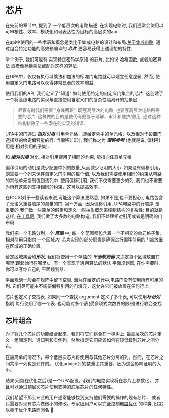 # 芯片

在先前的章节中, 提到了 一个低层次的电路描述. 在实现电路时, 我们通常会使用以可审核性、效率、模块化和可表达性为目标的高层次的api

在api中使用的一些术语和概念是类比于集成电路的设计和布局.[关于集成电路](https://opencores.org/),
通过组合特定功能的高效预编译的 ***芯片*** 更容易获得上述理想的特性.


举个例子, 我们可能有  实现特定密码学原语 的芯片, 比如说 哈希函数, 或者加密算法 或者像标量乘法或配对这样的算法.

在UPA中，仅仅有执行域乘法和加法的标准门电路就可以建立任意逻辑, 然而, 使用自定义门电路可以获得非常显著的效率增益.

使用我们的API, 我们定义了"知道" 如何使用特定的自定义门集合的芯片. 
这创建了一个将高级电路的实现与直接使用自定义门的复杂性隔离开的抽象层.


> 尽管有时我们需要 "身兼两职", 既写高层次的电路, 也要写高层次电路所需要的芯片.
> 这样做的目的是使代码更易于理解、审计和维护/重用.
> 通过这种结构排除了一些潜在的实现的错误.


UPA中的门通过 ***相对引用*** 引用单元格，即给定列中的单元格，以及相对于设置门选择器的给定偏移量的行.
当偏移非0时, 我们称之为 ***偏移参考*** (也就是说, 偏移引用是 相对引用的子集).

和 ***绝对引用*** 对比, 相对引用使用了相同的约束, 能指向任意单元格


偏移引用的动机是减少配置中列的数量,从而减少证明的大小.
如果没有偏移引用，则需要一个列来保存自定义门引用的每个值,
以及我们需要使用相同的约束从电路的其他单元复制值到该列中.
使用偏移引用, 我们不仅需要更少的列, 我们也不需要为所有这些列支持相同的约束，这可以提高效率.

在R1CS(对于一些读者来说,可能这个算法更熟悉, 如果不是,也不要担心), 
电路包含了无语义重要顺序的海量的门. 另一方面, 因为偏移引用, UPA电路中的行顺序 *是* 重要的
我们做一些简单的假定和定义一些抽象概念来控制结构的复杂性: 目的就是这样, [在工具层](gadgets.md), 
我们做了大多数的电路构造, 我们不处理相对引用或者是明确的门布局.

我们把一个电路分到一个 ***范围*** 中, 每一个范围都包含着一个不相交的单元格子集, 相对引用只指向
一个区域*内*. 芯片实现的部分职责是确保进行偏移引用的门被放置在区域的正确位置。

给定区域集合和***形状***,  我们将使用一个单独的 ***平面规划器*** 来决定每个区域放置在哪里(即起始行在哪里)。
有一个实现了通用算法的默认 平面规划器, 在你需要时, 你可以写你自己的 平面规划器.

平面规划一般会在矩阵中留下空隙, 因为在给定的行中,电路门没有使用所有可用的列. 
它们尽可能由不需要偏移引用的门填充，这允许它们被放置在任何行上。

芯片也定义了查找表. 如果同一个查找 argument 定义了多个表, 可以使用***标记列***指明 每行使用了哪一个表.
也可能对多个表(受多项式次数界的限制)进行联合查找.

## 芯片组合
为了将几个芯片的功能结合起来，我们将它们组合在一棵树上.
最高层次的芯片定义一组固定列、通知列和实例列，然后指定它们应该如何在较低级别芯片之间分布。

在最简单的情况下，每个低层次芯片将使用与其他芯片分离的列。然而，在芯片之间共享一列也是允许的。
优化advice列的数量尤其重要，因为这会影响证明的大小。


结果(可能在优化之后)是一个UPA配置。我们的电路实现将在芯片上参数化，
并且可以通过顶层次芯片使用支持的底层芯片的任何特性。

我们希望不那么专业的用户通常能够找到支持他们需要的操作的现有芯片，
或者只需要对现有芯片做微小的修改。专家级用户可以完全控制[电路优化](https://zips.z.cash/protocol/canopy.pdf#circuitdesign)
的种类, [ECC 以善于优化电路而闻名](https://electriccoin.co/blog/cultivating-sapling-faster-zksnarks/) 🙂.

